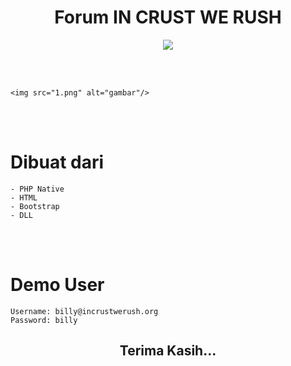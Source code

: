 
    
  <h1 align="center">Forum IN CRUST WE RUSH</h1>
  


<p align="center">
  
  <img src="https://img.shields.io/github/license/icwr-tech/absensi-siswa?color=red&style=flat-square">
  
</p>

<br><br>

<p align="center">
    
    <img src="1.png" alt="gambar"/>
    
</p>

<br><br>

# Dibuat dari

```
- PHP Native
- HTML
- Bootstrap
- DLL
```

<br><br>

# Demo User

```
Username: billy@incrustwerush.org
Password: billy
```

<h2 align="center"> Terima Kasih...</h2>

